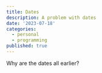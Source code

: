 ```yaml
---
title: Dates
description: A problem with dates
date: '2023-07-18'
categories:
  - personal
  - programming
published: true
---
```


Why are the dates all earlier?
